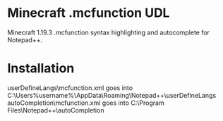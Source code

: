 # Minecraft .mcfunction UDL
Minecraft 1.19.3 .mcfunction syntax highlighting and autocomplete for Notepad++.

# Installation
userDefineLangs\mcfunction.xml goes into C:\Users%username%\AppData\Roaming\Notepad++\userDefineLangs  
autoCompletion\mcfunction.xml goes into C:\Program Files\Notepad++\autoCompletion  
